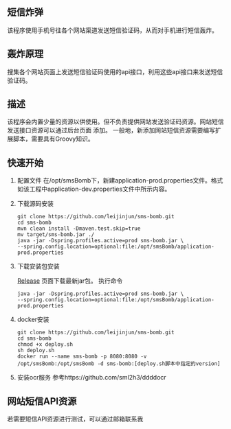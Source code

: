 ## 短信炸弹
该程序使用手机号往各个网站渠道发送短信验证码，从而对手机进行短信轰炸。
## 轰炸原理
搜集各个网站页面上发送短信验证码使用的api接口，利用这些api接口来发送短信验证码。
## 描述
该程序会内置少量的资源以供使用。但不负责提供网站发送验证码资源。网站短信发送接口资源可以通过后台页面
添加。
一般地，新添加网站短信资源需要编写扩展脚本，需要具有Groovy知识。
## 快速开始
1. 配置文件
在/opt/smsBomb下，新建application-prod.properties文件。格式如该工程中application-dev.properties文件中所示内容。
2. 下载源码安装
     ```
     git clone https://github.com/leijinjun/sms-bomb.git
     cd sms-bomb
     mvn clean install -Dmaven.test.skip=true
     mv target/sms-bomb.jar ./
     java -jar -Dspring.profiles.active=prod sms-bomb.jar \
     --spring.config.location=optional:file:/opt/smsBomb/application-prod.properties
     ```
3. 下载安装包安装

    [Release](https://github.com/leijinjun/sms-bomb/releases) 页面下载最新jar包。
    执行命令
    ```
    java -jar -Dspring.profiles.active=prod sms-bomb.jar \
    --spring.config.location=optional:file:/opt/smsBomb/application-prod.properties
    ```
4. docker安装
    ```
    git clone https://github.com/leijinjun/sms-bomb.git
    cd sms-bomb
    chmod +x deploy.sh
    sh deploy.sh
    docker run --name sms-bomb -p 8080:8080 -v /opt/smsBomb:/opt/smsBomb -d sms-bomb:[deploy.sh脚本中指定的version]
    ```
5. 安装ocr服务
    参考https://github.com/sml2h3/ddddocr
## 网站短信API资源
若需要短信API资源进行测试，可以通过邮箱联系我
